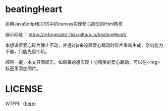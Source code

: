 # beatingHeart
运用JavaScript和CSS中的canvas实现爱心跳动的Html网页

 
展示网址：  https://refrigerator-fish.github.io/beatingHeart/

 
本想设置爱心碎片静止不动，并通过js来设置爱心跳动时碎片重新生成，奈何能力不够，只能先留个坑。

 
顺带一提，本文只图娱乐。如果真的想实现十分精美的爱心跳动，可以在\<img>标签里添加图片。

# LICENSE
WTFPL（[here](https://github.com/refrigerator-fish/beatingHeart/blob/main/LICENSE)）
